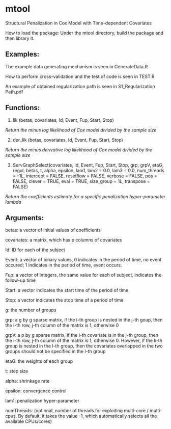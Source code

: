 # mtool
Structural Penalization in Cox Model with Time-dependent Covariates

How to load the package:
Under the mtool directory, build the package and then library it.


## Examples:
The example data generating mechanism is seen in GenerateData.R

How to perform cross-validation and the test of code is seen in TEST.R

An example of obtained regularization path is seen in S1_Regularization Path.pdf

## Functions:

1) lik (betas, covariates, Id, Event, Fup, Start, Stop)

*Return the minus log likelihood of Cox model divided by the sample size*

2) der_lik (betas, covariates, Id, Event, Fup, Start, Stop)


*Return the minus derivative log likelihood of Cox model divided by the sample size*

3) SurvGraphSelect(covariates, Id, Event, Fup, Start, Stop, grp, grpV, etaG, regul, betas, t, alpha, epsilon, lam1, lam2 = 0.0, lam3 = 0.0, num_threads = -1L, intercept = FALSE, resetflow = FALSE, verbose = FALSE, pos = FALSE, clever = TRUE, eval = TRUE, size_group = 1L, transpose = FALSE)

*Return the coefficients estimate for a specific penalization hyper-parameter lambda*

## Arguments:

betas: a vector of initial values of coefficients

covariates: a matrix, which has p columns of covariates

Id: ID for each of the subject

Event: a vector of binary values, 0 indicates in the period of time, no event occured; 1 indicates in the period of time, event occurs.

Fup: a vector of integers, the same value for each of subject, indicates the follow-up time

Start: a vector indicates the start time of the period of time

Stop: a vector indicates the stop time of a period of time

g: the number of groups

grp: a g by g sparse matrix, if the i-th group is nested in the j-th goup, then the i-th row, j-th column of the matrix is 1, otherwise 0

grpV: a p by g sparse matrix, if the i-th covariate is in the j-th group, then the i-th row, j-th column of the matrix is 1, otherwise 0. However, if the k-th group is nested in the l-th group, then the covariates overlapped in the two groups should not be specified in the l-th group

etaG: the weights of each group

t: step size

alpha: shrinkage rate

epsilon: convergence control

lam1: penalization hyper-parameter

numThreads: (optional, number of threads for exploiting multi-core / multi-cpus. By default, it takes the value -1, which automatically selects all the available CPUs/cores)


